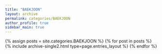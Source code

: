 ```yaml
---
title: "BAEKJOON"
layout: archive
permalink: categories/BAEKJOON
author_profile: true
sidebar_main: true
---
```


{% assign posts = site.categories.BAEKJOON %}
{% for post in posts %} {% include archive-single2.html type=page.entries_layout %} {% endfor %}
